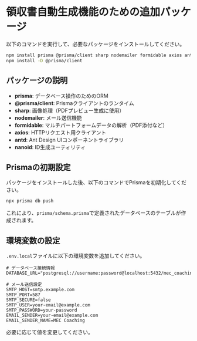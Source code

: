 # 領収書自動生成機能のための追加パッケージ

以下のコマンドを実行して、必要なパッケージをインストールしてください。

```bash
npm install prisma @prisma/client sharp nodemailer formidable axios antd nanoid
npm install -D @prisma/client
```

## パッケージの説明

- **prisma**: データベース操作のためのORM
- **@prisma/client**: Prismaクライアントのランタイム
- **sharp**: 画像処理（PDFプレビュー生成に使用）
- **nodemailer**: メール送信機能
- **formidable**: マルチパートフォームデータの解析（PDF添付など）
- **axios**: HTTPリクエスト用クライアント
- **antd**: Ant Design UIコンポーネントライブラリ
- **nanoid**: ID生成ユーティリティ

## Prismaの初期設定

パッケージをインストールした後、以下のコマンドでPrismaを初期化してください。

```bash
npx prisma db push
```

これにより、`prisma/schema.prisma`で定義されたデータベースのテーブルが作成されます。

## 環境変数の設定

`.env.local`ファイルに以下の環境変数を追加してください。

```
# データベース接続情報
DATABASE_URL="postgresql://username:password@localhost:5432/mec_coaching"

# メール送信設定
SMTP_HOST=smtp.example.com
SMTP_PORT=587
SMTP_SECURE=false
SMTP_USER=your-email@example.com
SMTP_PASSWORD=your-password
EMAIL_SENDER=your-email@example.com
EMAIL_SENDER_NAME=MEC Coaching
```

必要に応じて値を変更してください。
